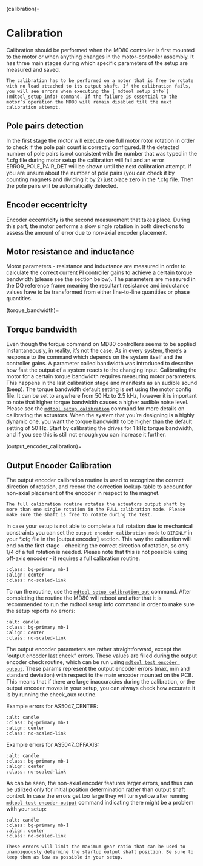 (calibration)=
# Calibration

Calibration should be performed when the MD80 controller is first mounted to the motor or when anything changes in the motor-controller assembly. It has three main stages during which specific parameters of the setup are measured and saved. 

```{note}
The calibration has to be performed on a motor that is free to rotate with no load attached to its output shaft. If the calibration fails, you will see errors when executing the [`mdtool setup info`](mdtool_setup_info) command. If the failure is essential to the motor’s operation the MD80 will remain disabled till the next calibration attempt.
```

## Pole pairs detection

In the first stage the motor will execute one full motor rotor rotation in order to check if the pole pair count is correctly configured. If the detected number of pole pairs is not consistent with the number that was typed in the *.cfg file during motor setup the calibration will fail and an error ERROR_POLE_PAIR_DET will be shown until the next calibration attempt. If you are unsure about the number of pole pairs (you can check it by counting magnets and dividing it by 2) just place zero in the *.cfg file. Then the pole pairs will be automatically detected. 

## Encoder eccentricity

Encoder eccentricity is the second measurement that takes place. During this part, the motor performs a slow single rotation in both directions to assess the amount of error due to non-axial encoder placement. 

## Motor resistance and inductance

Motor parameters - resistance and inductance are measured in order to calculate the correct current PI controller gains to achieve a certain torque bandwidth (please see the section below). The parameters are measured in the DQ reference frame meaning the resultant resistance and inductance values have to be transformed from either line-to-line quantities or phase quantities. 

(torque_bandwidth)=
## Torque bandwidth

Even though the torque command on MD80 controllers seems to be applied instantaneously, in reality, it’s not the case. As in every system, there’s a response to the command which depends on the system itself and the controller gains. A parameter called bandwidth was introduced to describe how fast the output of a system reacts to the changing input. Calibrating the motor for a certain torque bandwidth requires measuring motor parameters. This happens in the last calibration stage and manifests as an audible sound (beep). 
The torque bandwidth default setting is set using the motor config file. It can be set to anywhere from 50 Hz to 2.5 kHz, however it is important to note that higher torque bandwidth causes a higher audible noise level. Please see the [`mdtool setup calibration`](mdtool_setup_calibration) command for more details on calibrating the actuators. 
When the system that you’re designing is a highly dynamic one, you want the torque bandwidth to be higher than the default setting of 50 Hz. Start by calibrating the drives for 1 kHz torque bandwidth, and if you see this is still not enough you can increase it further.  

(output_encoder_calibration)=
## Output Encoder Calibration

The output encoder calibration routine is used to recognize the correct direction of rotation, and record the correction lookup-table to account for non-axial placement of the encoder in respect to the magnet. 

```{warning}
The full calibration routine rotates the actuators output shaft by more than one single rotation in the FULL calibration mode. Please make sure the shaft is free to rotate during the test. 
```

In case your setup is not able to complete a full rotation due to mechanical constraints you can set the `output encoder calibration mode` to `DIRONLY` in your *.cfg file in the [output encoder] section. This way the calibration will end on the first stage - checking the correct direction of rotation, so only 1/4 of a full rotation is needed. Please note that this is not possible using off-axis encoder - it requires a full calibration routine. 

```{figure} images/Calibration/output_calibration_requirements.png
:class: bg-primary mb-1
:align: center
:class: no-scaled-link
```

To run the routine, use the [`mdtool setup calibration_out`](mdtool_setup_calibration_out) command. After completing the routine the MD80 will reboot and after that it is recommended to run the mdtool setup info command in order to make sure the setup reports no errors:

```{figure} images/Calibration/mdtool_setup_info_allok.png
:alt: candle
:class: bg-primary mb-1
:align: center
:class: no-scaled-link
```

The output encoder parameters are rather straightforward, except the “output encoder last check” errors. These values are filled during the output encoder check routine, which can be run using [`mdtool test encoder output`](mdtool_test_encoder). These params represent the output encoder errors (max, min and standard deviation) with respect to the main encoder mounted on the PCB. This means that if there are large inaccuracies during the calibration, or the output encoder moves in your setup, you can always check how accurate it is by running the check_aux routine.

Example errors for AS5047_CENTER:

```{figure} images/Calibration/errors_encoder_center.png
:alt: candle
:class: bg-primary mb-1
:align: center
:class: no-scaled-link
```

Example errors for AS5047_OFFAXIS:

```{figure} images/Calibration/errors_encoder_offaxis.png
:alt: candle
:class: bg-primary mb-1
:align: center
:class: no-scaled-link
```

As can be seen, the non-axial encoder features larger errors, and thus can be utilized only for initial position determination rather than output shaft control. In case the errors get too large they will turn yellow after running [`mdtool test encoder output`](mdtool_test_encoder) command indicating there might be a problem with your setup:

```{figure} images/Calibration/errors_yellow.png
:alt: candle
:class: bg-primary mb-1
:align: center
:class: no-scaled-link
```

```{note}
These errors will limit the maximum gear ratio that can be used to unambiguously determine the startup output shaft position. Be sure to keep them as low as possible in your setup. 
```
